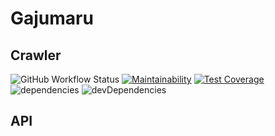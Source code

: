 # Gajumaru

## Crawler
![GitHub Workflow Status](https://img.shields.io/github/workflow/status/rokumura7/gajumaru/crawler_ci)
[![Maintainability](https://api.codeclimate.com/v1/badges/d3b04603301c8bbcaa6c/maintainability)](https://codeclimate.com/github/rokumura7/gajumaru/maintainability)
[![Test Coverage](https://api.codeclimate.com/v1/badges/d3b04603301c8bbcaa6c/test_coverage)](https://codeclimate.com/github/rokumura7/gajumaru/test_coverage)
![dependencies](https://david-dm.org/rokumura7/gajumaru.svg?path=crawler)
![devDependencies](https://david-dm.org/rokumura7/gajumaru/dev-status.svg?path=crawler)

## API
